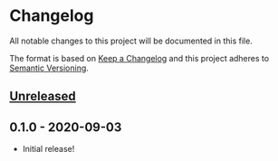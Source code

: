 # Changelog
All notable changes to this project will be documented in this file.

The format is based on [Keep a Changelog](http://keepachangelog.com/en/1.0.0/)
and this project adheres to [Semantic Versioning](http://semver.org/spec/v2.0.0.html).

## [Unreleased]

## 0.1.0 - 2020-09-03
- Initial release!

[Unreleased]: https://github.com/OSC/bc_osc_iqmol/compare/v0.1.0...HEAD
